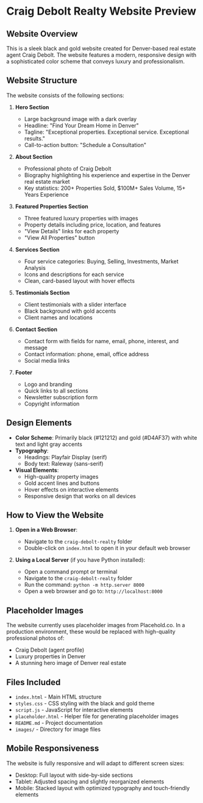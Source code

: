 # Craig Debolt Realty Website Preview

## Website Overview

This is a sleek black and gold website created for Denver-based real estate agent Craig Debolt. The website features a modern, responsive design with a sophisticated color scheme that conveys luxury and professionalism.

## Website Structure

The website consists of the following sections:

1. **Hero Section**
   - Large background image with a dark overlay
   - Headline: "Find Your Dream Home in Denver"
   - Tagline: "Exceptional properties. Exceptional service. Exceptional results."
   - Call-to-action button: "Schedule a Consultation"

2. **About Section**
   - Professional photo of Craig Debolt
   - Biography highlighting his experience and expertise in the Denver real estate market
   - Key statistics: 200+ Properties Sold, $100M+ Sales Volume, 15+ Years Experience

3. **Featured Properties Section**
   - Three featured luxury properties with images
   - Property details including price, location, and features
   - "View Details" links for each property
   - "View All Properties" button

4. **Services Section**
   - Four service categories: Buying, Selling, Investments, Market Analysis
   - Icons and descriptions for each service
   - Clean, card-based layout with hover effects

5. **Testimonials Section**
   - Client testimonials with a slider interface
   - Black background with gold accents
   - Client names and locations

6. **Contact Section**
   - Contact form with fields for name, email, phone, interest, and message
   - Contact information: phone, email, office address
   - Social media links

7. **Footer**
   - Logo and branding
   - Quick links to all sections
   - Newsletter subscription form
   - Copyright information

## Design Elements

- **Color Scheme**: Primarily black (#121212) and gold (#D4AF37) with white text and light gray accents
- **Typography**: 
  - Headings: Playfair Display (serif)
  - Body text: Raleway (sans-serif)
- **Visual Elements**:
  - High-quality property images
  - Gold accent lines and buttons
  - Hover effects on interactive elements
  - Responsive design that works on all devices

## How to View the Website

1. **Open in a Web Browser**:
   - Navigate to the `craig-debolt-realty` folder
   - Double-click on `index.html` to open it in your default web browser

2. **Using a Local Server** (if you have Python installed):
   - Open a command prompt or terminal
   - Navigate to the `craig-debolt-realty` folder
   - Run the command: `python -m http.server 8000`
   - Open a web browser and go to: `http://localhost:8000`

## Placeholder Images

The website currently uses placeholder images from Placehold.co. In a production environment, these would be replaced with high-quality professional photos of:

- Craig Debolt (agent profile)
- Luxury properties in Denver
- A stunning hero image of Denver real estate

## Files Included

- `index.html` - Main HTML structure
- `styles.css` - CSS styling with the black and gold theme
- `script.js` - JavaScript for interactive elements
- `placeholder.html` - Helper file for generating placeholder images
- `README.md` - Project documentation
- `images/` - Directory for image files

## Mobile Responsiveness

The website is fully responsive and will adapt to different screen sizes:

- Desktop: Full layout with side-by-side sections
- Tablet: Adjusted spacing and slightly reorganized elements
- Mobile: Stacked layout with optimized typography and touch-friendly elements
